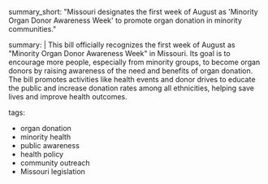 summary_short: "Missouri designates the first week of August as 'Minority Organ Donor Awareness Week' to promote organ donation in minority communities."

summary: |
  This bill officially recognizes the first week of August as "Minority Organ Donor Awareness Week" in Missouri. Its goal is to encourage more people, especially from minority groups, to become organ donors by raising awareness of the need and benefits of organ donation. The bill promotes activities like health events and donor drives to educate the public and increase donation rates among all ethnicities, helping save lives and improve health outcomes.

tags:
  - organ donation
  - minority health
  - public awareness
  - health policy
  - community outreach
  - Missouri legislation
